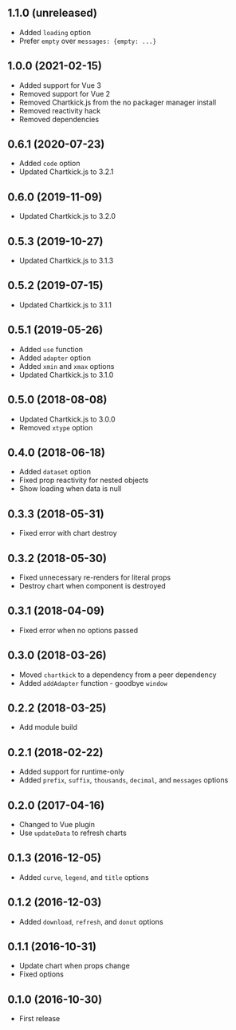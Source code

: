 ## 1.1.0 (unreleased)

- Added `loading` option
- Prefer `empty` over `messages: {empty: ...}`

## 1.0.0 (2021-02-15)

- Added support for Vue 3
- Removed support for Vue 2
- Removed Chartkick.js from the no packager manager install
- Removed reactivity hack
- Removed dependencies

## 0.6.1 (2020-07-23)

- Added `code` option
- Updated Chartkick.js to 3.2.1

## 0.6.0 (2019-11-09)

- Updated Chartkick.js to 3.2.0

## 0.5.3 (2019-10-27)

- Updated Chartkick.js to 3.1.3

## 0.5.2 (2019-07-15)

- Updated Chartkick.js to 3.1.1

## 0.5.1 (2019-05-26)

- Added `use` function
- Added `adapter` option
- Added `xmin` and `xmax` options
- Updated Chartkick.js to 3.1.0

## 0.5.0 (2018-08-08)

- Updated Chartkick.js to 3.0.0
- Removed `xtype` option

## 0.4.0 (2018-06-18)

- Added `dataset` option
- Fixed prop reactivity for nested objects
- Show loading when data is null

## 0.3.3 (2018-05-31)

- Fixed error with chart destroy

## 0.3.2 (2018-05-30)

- Fixed unnecessary re-renders for literal props
- Destroy chart when component is destroyed

## 0.3.1 (2018-04-09)

- Fixed error when no options passed

## 0.3.0 (2018-03-26)

- Moved `chartkick` to a dependency from a peer dependency
- Added `addAdapter` function - goodbye `window`

## 0.2.2 (2018-03-25)

- Add module build

## 0.2.1 (2018-02-22)

- Added support for runtime-only
- Added `prefix`, `suffix`, `thousands`, `decimal`, and `messages` options

## 0.2.0 (2017-04-16)

- Changed to Vue plugin
- Use `updateData` to refresh charts

## 0.1.3 (2016-12-05)

- Added `curve`, `legend`, and `title` options

## 0.1.2 (2016-12-03)

- Added `download`, `refresh`, and `donut` options

## 0.1.1 (2016-10-31)

- Update chart when props change
- Fixed options

## 0.1.0 (2016-10-30)

- First release
